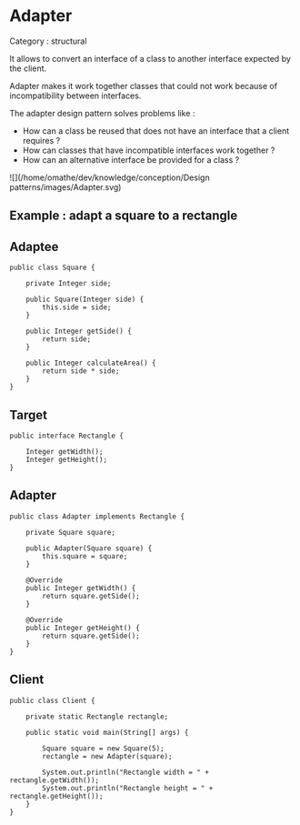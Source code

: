 # Adapter

Category : structural

It allows to convert an interface of a class to another interface expected by the client.

Adapter makes it work together classes that could not work because of incompatibility between interfaces. 

The adapter design pattern solves problems like :
- How can a class be reused that does not have an interface that a client requires ?
- How can classes that have incompatible interfaces work together ?
- How can an alternative interface be provided for a class ?

![](/home/omathe/dev/knowledge/conception/Design patterns/images/Adapter.svg)

## Example : adapt a square to a rectangle

## Adaptee
```
public class Square {

    private Integer side;

    public Square(Integer side) {
        this.side = side;
    }

    public Integer getSide() {
        return side;
    }

    public Integer calculateArea() {
        return side * side;
    }
}
```

## Target
```
public interface Rectangle {

    Integer getWidth();
    Integer getHeight();
}
```

## Adapter
```
public class Adapter implements Rectangle {

    private Square square;

    public Adapter(Square square) {
        this.square = square;
    }

    @Override
    public Integer getWidth() {
        return square.getSide();
    }

    @Override
    public Integer getHeight() {
        return square.getSide();
    }
}
```

## Client
```
public class Client {

    private static Rectangle rectangle;

    public static void main(String[] args) {

        Square square = new Square(5);
        rectangle = new Adapter(square);
        
        System.out.println("Rectangle width = " + rectangle.getWidth());
        System.out.println("Rectangle height = " + rectangle.getHeight());
    }
}
```
